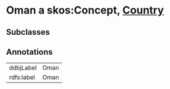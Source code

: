 # Oman a skos:Concept, [Country](/0.1/Country)

## Subclasses

## Annotations

|||
|-----|-----|
|ddbjLabel|Oman|
|rdfs:label|Oman|

